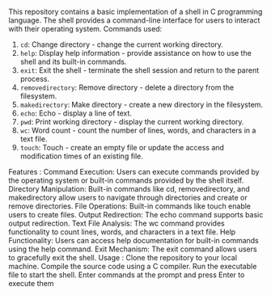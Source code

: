 This repository contains a basic implementation of a shell in C programming language. The shell provides a command-line interface for users to interact with their operating system.
Commands used:
1. `cd`: Change directory - change the current working directory.
2. `help`: Display help information - provide assistance on how to use the shell and its built-in commands.
3. `exit`: Exit the shell - terminate the shell session and return to the parent process.
4. `removedirectory`: Remove directory - delete a directory from the filesystem.
5. `makedirectory`: Make directory - create a new directory in the filesystem.
6. `echo`: Echo - display a line of text.
7. `pwd`: Print working directory - display the current working directory.
8. `wc`: Word count - count the number of lines, words, and characters in a text file.
9. `touch`: Touch - create an empty file or update the access and modification times of an existing file.

Features :
Command Execution: Users can execute commands provided by the operating system or built-in commands provided by the shell itself.
Directory Manipulation: Built-in commands like cd, removedirectory, and makedirectory allow users to navigate through directories and create or remove directories.
File Operations: Built-in commands like touch enable users to create files.
Output Redirection: The echo command supports basic output redirection.
Text File Analysis: The wc command provides functionality to count lines, words, and characters in a text file.
Help Functionality: Users can access help documentation for built-in commands using the help command.
Exit Mechanism: The exit command allows users to gracefully exit the shell.
Usage :
Clone the repository to your local machine.
Compile the source code using a C compiler.
Run the executable file to start the shell.
Enter commands at the prompt and press Enter to execute them
